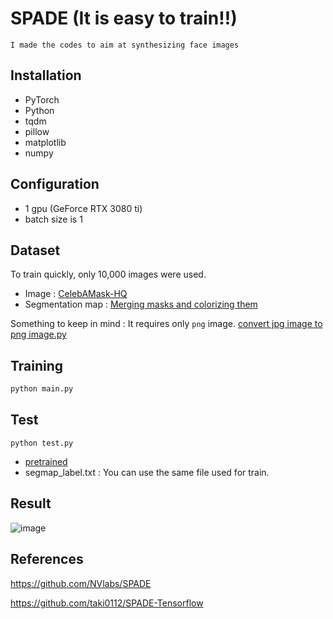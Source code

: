 # SPADE (It is easy to train!!)

`I made the codes to aim at synthesizing face images`

## Installation

* PyTorch
* Python
* tqdm
* pillow
* matplotlib
* numpy

## Configuration

* 1 gpu (GeForce RTX 3080 ti)
* batch size is 1

## Dataset

To train quickly, only 10,000 images were used. 

* Image : [CelebAMask-HQ](https://github.com/switchablenorms/CelebAMask-HQ)
* Segmentation map : [Merging masks and colorizing them](https://github.com/ji-in/CelebAMask-HQ_to_colorImage)

Something to keep in mind : It requires only `png` image. [convert jpg image to png image.py](https://github.com/ji-in/SPADE-torch-simple/blob/main/convert_jpg_to_png.py)

## Training

```python
python main.py
```

## Test

```
python test.py
```

* [pretrained](https://drive.google.com/file/d/156D5fdVyjrqAEfTMugTtKiiXZ1sLJBy-/view?usp=sharing)
* segmap_label.txt : You can use the same file used for train.

## Result

<img src="https://user-images.githubusercontent.com/40796092/159211114-d797bf7b-8e53-42d8-bd48-25bfa797d1a2.png" alt="image" style="zoom: 100%;" />

## References

https://github.com/NVlabs/SPADE

https://github.com/taki0112/SPADE-Tensorflow
